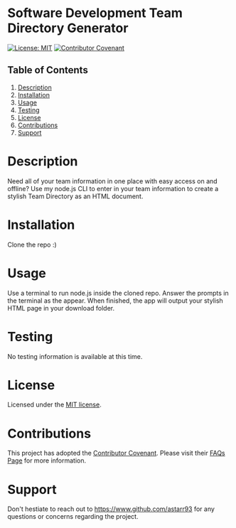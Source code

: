 # Software Development Team Directory Generator  
  [![License: MIT](https://img.shields.io/badge/License-MIT-yellow.svg)](https://opensource.org/licenses/MIT) [![Contributor Covenant](https://img.shields.io/badge/Contributor%20Covenant-v2.0%20adopted-ff69b4.svg)](https://www.contributor-covenant.org/version/2/0/code_of_conduct/)

## Table of Contents

  1. [Description](#description)  
  2. [Installation](#installation)  
  3. [Usage](#usage)  
  4. [Testing](#testing)    
  5. [License](#license)    
  6. [Contributions](#contributions)    
  7. [Support](#support)    

  
# Description


Need all of your team information in one place with easy access on and offline? Use my node.js CLI to enter in your team information to create a stylish Team Directory as an HTML document.  


# Installation  


Clone the repo :)  


# Usage  


Use a terminal to run node.js inside the cloned repo. Answer the prompts in the terminal as the appear. When finished, the app will output your stylish HTML page in your download folder.  


# Testing  


No testing information is available at this time.  


# License  


Licensed under the [MIT license](https://spdx.org/licenses/MIT.html).


# Contributions  


This project has adopted the [Contributor Covenant](https://www.contributor-covenant.org/). Please visit their [FAQs Page](https://www.contributor-covenant.org/faq/) for more information.  


# Support  


Don't hestiate to reach out to https://www.github.com/astarr93 for any questions or concerns regarding the project.

